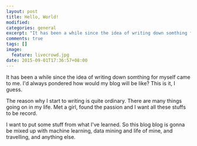 ```yaml
---
layout: post
title: Hello, World!
modified:
categories: general
excerpt: "It has been a while since the idea of writing down somthing for myself came to me."
comments: true
tags: []
image: 
  feature: livecrowd.jpg
date: 2015-09-01T17:36:57+08:00
---
```


It has been a while since the idea of writing down somthing for myself came to me.
I'd always pondered how would my blog will be like? This is it, I guess.

The reason why I start to writing is quite ordinary. There are many things going on in my life. Met a girl, found the passion and I want all these stuffs to be record.

I want to put some stuff from what I've learned. So this blog blog is gonna be mixed up with machine learning, data mining and life of mine, and travelling, and anything else.



